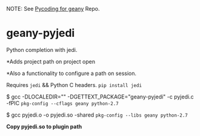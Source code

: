 NOTE: See [Pycoding for geany](../../../geany-pycoding/) Repo.


# geany-pyjedi

Python completion with jedi.


*Adds project path on project open

*Also a functionality to configure a path on session.


Requires `jedi` && Python C headers.
`pip install jedi`


$ gcc -DLOCALEDIR=\"\" -DGETTEXT_PACKAGE=\"geany-pyjedi\" -c pyjedi.c -fPIC `pkg-config --cflags geany python-2.7`

$ gcc pyjedi.o -o pyjedi.so -shared `pkg-config --libs geany python-2.7`


**Copy pyjedi.so to plugin path**
